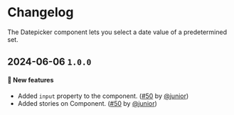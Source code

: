# Changelog

The Datepicker component lets you select a date value of a predetermined set.

## 2024-06-06 `1.0.0`

#### 🎉 New features

- Added `input` property to the component. ([#50](https://git.rarolabs.com.br/frontend/rarui/-/merge_requests/50) by [@junior](https://git.rarolabs.com.br/junior))
- Added stories on Component. ([#50](https://git.rarolabs.com.br/frontend/rarui/-/merge_requests/50) by [@junior](https://git.rarolabs.com.br/junior))

<!-- #### 🛠 Breaking changes -->

<!-- #### 📚 3rd party library updates -->

<!-- #### 🎉 New features -->

<!-- #### 🐛 Bug fixes -->

<!-- #### 💡 Others -->

